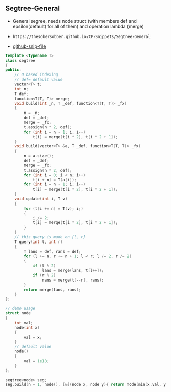 
## Segtree-General

- General segree, needs node struct (with members def and epsilon(default) for all of them) and operation lambda (merge)
- ```
  https://thesobersobber.github.io/CP-Snippets/Segtree-General
  ```
- [github-snip-file](https://github.com/theSoberSobber/CP-Snippets/blob/main/snippets.json#L109)

```cpp
template <typename T>
class segtree
{
public:
    // 0 based indexing
    // def= default value
    vector<T> t;
    int n;
    T def;
    function<T(T, T)> merge;
    void build(int _n, T _def, function<T(T, T)> _fx)
    {
        n = _n;
        def = _def;
        merge = _fx;
        t.assign(n * 2, def);
        for (int i = n - 1; i; i--)
            t[i] = merge(t[i * 2], t[i * 2 + 1]);
    }
    void build(vector<T> &a, T _def, function<T(T, T)> _fx)
    {
        n = a.size();
        def = _def;
        merge = _fx;
        t.assign(n * 2, def);
        for (int i = 0; i < n; i++)
            t[i + n] = T(a[i]);
        for (int i = n - 1; i; i--)
            t[i] = merge(t[i * 2], t[i * 2 + 1]);
    }
    void update(int i, T v)
    {
        for (t[i += n] = T(v); i;)
        {
            i /= 2;
            t[i] = merge(t[i * 2], t[i * 2 + 1]);
        }
    }
    // this query is made on [l, r]
    T query(int l, int r)
    {
        T lans = def, rans = def;
        for (l += n, r += n + 1; l < r; l /= 2, r /= 2)
        {
            if (l % 2)
                lans = merge(lans, t[l++]);
            if (r % 2)
                rans = merge(t[--r], rans);
        }
        return merge(lans, rans);
    }
};

// demo usage
struct node
{
    int val;
    node(int x)
    {
        val = x;
    }
    // default value
    node()
    {
        val = 1e18;
    }
};

segtree<node> seg;
seg.build(n + 1, node(), [&](node x, node y){ return node(min(x.val, y.val)); });

```
